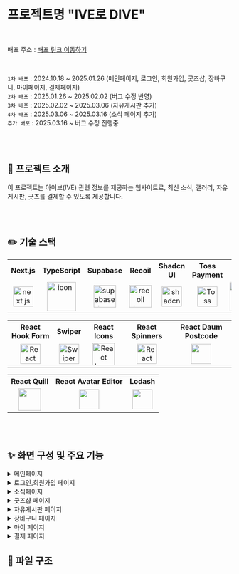 # 프로젝트명 "IVE로 DIVE"

<br/>

배포 주소 : [배포 링크 이동하기](https://ive-three.vercel.app)

<br>

`1차 배포` : 2024.10.18 ~ 2025.01.26 (메인페이지, 로그인, 회원가입, 굿즈샵, 장바구니, 마이페이지, 결제페이지)<br/>
`2차 배포` : 2025.01.26 ~ 2025.02.02 (버그 수정 반영) <br/>
`3차 배포` : 2025.02.02 ~ 2025.03.06 (자유게시판 추가) <br/>
`4차 배포` : 2025.03.06 ~ 2025.03.16 (소식 페이지 추가) <br/>
`추가 배포` : 2025.03.16 ~ 버그 수정 진행중 <br>

<br>
<br>

## 📌 프로젝트 소개
이 프로젝트는 아이브(IVE) 관련 정보를 제공하는 웹사이트로, 최신 소식, 갤러리, 자유게시판, 굿즈를 결제할 수 있도록 제공합니다.

<br>
<br>

## ✏️ 기술 스택
<table>
  <tr>
    <th>Next.js</th>
    <th>TypeScript</th>
    <th>Supabase</th>
    <th>Recoil</th>
    <th>Shadcn UI</th>
    <th>Toss Payment</th>
    <th>Prettier</th>
  </tr>
  <tr>
    <td align="center">
        <img src="https://github.com/user-attachments/assets/0e7ba33c-456b-491b-a815-afac91a22ae3" alt="next js icon" width="45" height="45" />
    </td>
    <td align="center">
      <img src="https://techstack-generator.vercel.app/ts-icon.svg" alt="icon" width="65" height="65" />
    </td>
    <td align="center">
      <img src="https://github.com/user-attachments/assets/6e168931-ee0d-4e90-8710-050dad01942f" alt="supabase icon" width="50" height="50" />
    </td>
    <td align="center">
      <img src="https://github.com/user-attachments/assets/1b0fb313-98c1-4790-9eb3-0e266cd926d8" alt="recoil icon" width="50" height="50" />
    </td>
    <td align="center">
      <img src="https://github.com/user-attachments/assets/55af3049-b93f-4cf1-a6ab-d57a95022743" alt="shadcn ui icon" width="45" height="45" />
    </td>
    <td align="center">
      <img src="https://github.com/user-attachments/assets/b79abc72-27c9-4621-937b-1c768a760f2c" width="45" height="45" alt="Toss Payment icon"/>
    </td>
    <td align="center">
      <img src="https://techstack-generator.vercel.app/prettier-icon.svg" alt="icon" width="65" height="65" />
    </td>
  </tr>
</table>

<table>
  <tr>
    <th>React Hook Form</th>
    <th>Swiper</th>
    <th>React Icons</th>
    <th>React Spinners</th>
    <th>React Daum Postcode</th>
  </tr>
  <tr>
    <td align="center">
      <img src="https://github.com/user-attachments/assets/03bee6fc-6160-46f5-9a6f-832648438d75" width="45" height="45" alt="React Hook Form icon"/>
    </td>
    <td align="center"> 
      <img src="https://github.com/user-attachments/assets/8ccd376d-57e0-4a8e-9ddb-21ae8b8f4d3c" width="45" height="45" alt="Swiper icon"/>
    </td>
     <td align="center">
      <img src="https://github.com/user-attachments/assets/39220fa5-1a49-4303-986f-d143f0104830" width="50" height="50" alt="React Icons icon"/>
    </td>
    <td align="center">
      <img src="https://github.com/user-attachments/assets/3f1d7331-2260-4392-bf10-4efe1a74fa68" width="45" height="45" alt="React Spinners icon"/>
    </td>
    <td align="center">
      <img src="https://github.com/user-attachments/assets/3e37e861-3256-4092-99e0-7d2f7accf651" width="45" height="45" alt=""/>
    </td>
  </tr>
</table>

<table>
  <tr>
    <th>React Quill</th>
    <th>React Avatar Editor</th>
    <th>Lodash</th>
  </tr>
  <tr>
    <td align="center">
      <img src="https://github.com/user-attachments/assets/7bba8da4-14e4-4489-b2ac-40eb24218da8" width="50" height="50" alt=""/>
    </td>
     <td align="center">
      <img src="https://github.com/user-attachments/assets/a90b7205-b187-4c62-91f4-8bcc1a9b77e9" width="45" height="45" alt=""/>
    </td>
    <td align="center">
      <img src="https://github.com/user-attachments/assets/df5b1157-ccfa-4ad4-a5ed-c0cdc2cb2493" width="45" height="45" alt=""/>
    </td>
  </tr>
</table>

<br>
<br>

## ✨ 화면 구성 및 주요 기능
<details>
<summary>메인페이지</summary>
  <br>
  <table>
     <tr>
      <th align="center">PC</th>
      <th align="center">Mobile</th>
    </tr>
    <tr>
      <td valign="top" width="50%;">
        <img src="https://github.com/user-attachments/assets/4b18024f-5e03-4869-b0df-20cbf93cc221" alt="" />
      </td>
      <td valign="top">
        <img src="https://github.com/user-attachments/assets/bb6fee32-53f4-4f27-a96b-c039af8878a5" alt="" />
      </td>
    </tr>
  </table>
  <ul>
    <li>스크롤 시 특정 섹션(ALBUM)부터 헤더 배경 색상 변경</li>
    <li>앨범 섹션 - Swiper 라이브러리로 가로 스크롤 구현</li>
    <li>자유게시판 최신 글 미리보기 제공</li>
    <li>굿즈샵 인기 상품 미리보기 제공</li>
    <li>모바일에서 햄버거 메뉴 클릭 시 사이드바 형태로 변경</li>
  </ul>
</details>

<details>
<summary>로그인,회원가입 페이지</summary>
  <br>
   <table>
   <tr>
     <th align="center">로그인 페이지</th>
     <th align="center">회원가입 페이지</th>
   </tr> 
    <tr>
      <td valign="top" width="50%;">
         <img src="https://github.com/user-attachments/assets/ce09089a-267f-47bb-9336-4e65fcf6d68e" alt=""/>
         <img src="https://github.com/user-attachments/assets/0c1aadee-a1f0-4a63-97e2-bc3c470cc361" alt=""/>
      </td>
      <td>
         <img src="https://github.com/user-attachments/assets/f433fe28-347e-4e1a-b2bf-b64b0221f1cb" alt=""/>
      </td>
    </tr>
  </table>
  <ul>
    <li>로그인 팝업(모달 형태의 로그인 페이지 제공)</li>
    <li>기존 회원을 위한 일반 로그인 페이지</li>
    <li>회원가입 후 첫 로그인 시 폭죽 효과 및 축하 메시지 표시</li>
  </ul>
</details>

<details>
<summary>소식페이지</summary>
<br>
 <table>
    <tr>
      <td valign="top">
         <img src="https://github.com/user-attachments/assets/9db11f54-4afb-4c2c-bd21-6885896f9a39" alt=""/>
      </td>
    </tr>
  </table>
  <ul>
    <li>최신 뉴스 조회 및 카테고리별 필터링</li>
    <li>갤러리 사진 조회</li>
    <li>더 많은 콘텐츠 로드 (페이지네이션)</li>
    <li>모달을 통한 상세 내용 조회</li>
  </ul>
</details>

<details>
<summary>굿즈샵 페이지</summary>
  <br>
  <table>
   <tr>
     <th align="center">굿즈샵 - 메인</th>
     <th align="center">굿즈샵 - 디테일 페이지</th>
   </tr> 
    <tr>
     <td valign="top" width="50%">
       <img src="https://github.com/user-attachments/assets/096f2bcc-dc1b-4719-921c-101dc4999323" alt=""/>
     </td>  
     <td valign="top">
       <img src="https://github.com/user-attachments/assets/572054fa-0842-4e41-bcd7-01c03f6d86f3" alt=""/>
     </td>
    </tr>
  </table>
  <ul>
    <li>
      굿즈샵 페이지
      <ul>
        <li>카테고리별 정렬과 무한스크롤을 통해 콘텐츠를 자동으로 로딩</li>
        <li>비회원 찜하기 기능, 로그인 시 로컬스토리지에 저장된 찜과 연동</li>
      </ul>
    </li>
    <br>
    <li>
      굿즈샵 디테일 페이지
      <ul>
        <li>공유하기 버튼 (링크 복사 기능)</li>
        <li>상품 수량 선택 (최대 5개, 초과 시 토스트 알림)</li>
        <li>상세정보와 리뷰 탭 (상세정보 기본, 별점 평균과 5개씩 나누어 보여주는 페이지네이션)</li>
        <li>자주 묻는 질문(FAQ)은 아코디언 형식으로 표시</li>
      </ul>
    </li>
  </ul>
</details>

<details>
<summary>자유게시판 페이지</summary>
  <br>
   <table>
   <tr>
     <td align="center">자유게시판<br>- 메인</td>
     <td valign="top" width="80%">
       <img src="https://github.com/user-attachments/assets/c423bc33-333e-4c7c-a430-a36b42fa6abb" alt=""/>
       <img src="https://github.com/user-attachments/assets/e3cc78f0-1722-4b69-83fa-2b9bd2157446" alt=""/>
     </td>
   </tr>
   <tr>
     <td align="center">자유게시판<br>- 글쓰기 페이지</td>
     <td valign="top" width="80%">
       <img src="https://github.com/user-attachments/assets/81919716-7891-4fd2-a6d2-5378852621cb" alt=""/>
     </td>  
   </tr>
   <tr>
     <td align="center">자유게시판<br>- 디테일 페이지</td>
     <td valign="top" width="80%">
       <img src="https://github.com/user-attachments/assets/cff95a6d-cfe4-4e18-8e0f-718d744dadc9" alt=""/>
     </td>  
   </tr>
  </table>

  <ul>
    <li>
      자유게시판 - 메인페이지
      <ul>
        <li>게시판 데이터 불러오기 (리스트 10개씩 페이지네이션)</li>
        <li>검색어 입력 시 디바운싱과 하이라이트 표시 기능</li>
        <li>모바일 댓글버튼 클릭 시 댓글로 스크롤 할 수 있게 이동</li>
      </ul>
    </li>
    <br>
    <li>
      자유게시판 - 글쓰기 페이지
      <ul>
        <li>React-quill 라이브러리 사용</li>
      </ul>
    </li>
    <br>
    <li>
      자유게시판 - 디테일 페이지
      <ul>
        <li>공유하기 버튼 (링크 복사 기능)</li>
        <li>좋아요, 댓글, 대댓글 기능</li>
        <li>게시글 수정/삭제, 댓글&대댓글 수정/삭제 기능</li>
      </ul>
    </li>
  </ul>
</details>

<details>
<summary>장바구니 페이지</summary>
  <br>
   <table>
     <tr>
       <td valign="top" width="80%">
         <img src="https://github.com/user-attachments/assets/80205a66-8d13-4b39-9043-86ff5d3445dc" alt=""/>
         <img src="https://github.com/user-attachments/assets/dd6488ac-99fd-46f5-9435-1a009e274068" alt=""/>   
       </td>  
     </tr>
  </table>
  <ul>
    <li>장바구니 데이터 불러오기 및 체크박스로 아이템 선택 기능</li>
   <li>선택삭제, 전체삭제 기능으로 장바구니 아이템 관리</li>
    <li>상품별 삭제 기능 및 전체삭제 클릭 시 확인 모달</li>
    <li>상품 금액 및 할인 금액 계산 표시</li>
    <li>장바구니가 비어있을 때 '쇼핑하기' 버튼을 통한 UX 개선</li>
    <li>주문자 정보, 배송지 정보 변경 기능</li>
    <li>개인정보 수집 및 이용 동의 모달 (상세 약관 내용 포함)</li>
    <li>결제 금액 실시간 계산 (총 결제 금액, 상품 금액, 할인 금액)</li>
    <li>결제하기 버튼</li>
  </ul>
</details>

<details>
<summary>마이 페이지</summary>
  <br>
   <table>
     <tr>
        <td align="center">마이페이지<br>- 아바타, 닉네임 수정</td>
        <td valign="top" width="80%">
         <img src="https://github.com/user-attachments/assets/c4ab8057-926c-43d5-af15-a613be32cbea" alt=""/>
       </td>  
     </tr>
     <tr>
        <td align="center">마이페이지<br>- 찜 목록 리스트</td>
        <td valign="top" width="80%">
         <img src="https://github.com/user-attachments/assets/7394ccb1-3384-4f1c-a6af-99b2bba4df11" alt=""/>
       </td>  
     </tr>
     <tr>
        <td align="center">마이페이지<br>- 결제 목록</td>
        <td valign="top" width="80%">
         <img src="https://github.com/user-attachments/assets/6d773195-582c-4a0a-8332-9ed16525cb71" alt=""/>
        </td>  
     </tr>
     <tr>
        <td align="center">마이페이지<br>- 내가 쓴 글</td>
        <td valign="top" width="80%">
         <img src="https://github.com/user-attachments/assets/5f669838-9433-4a45-9ead-b5798471ebbc" alt=""/>
        </td>  
     </tr>
     <tr>
        <td align="center">마이페이지<br>- 배송지 관리</td>
        <td valign="top" width="80%">
         <img src="https://github.com/user-attachments/assets/c6765b4b-3bc7-4dc8-bd72-9d3a6b417847" alt=""/>


        </td>  
     </tr>
    
  </table>
  <ul>
    <li>아바타 이미지 변경 - 프로필 이미지 편집(react-avatar-editor 라이브러리)</li>
    <li>닉네임 변경 기능</li>
    <li>찜 목록, 결제 목록, 내가 쓴 글, 배송지 관리 데이터 불러오기</li>
    <li>결제목록 주문상세 페이지, 구매확정 클릭 시 리뷰 작성 기능</li>
    <li>새 배송지 추가 버튼, 배송지 수정 & 삭제, 기본배송지로 설정 기능</li>
  </ul>
</details>

<details>
<summary>결제 페이지</summary>
   <table>
   <tr>
     <th align="center">PC</th>
     <th align="center">Mobile</th>
   </tr> 
    <tr>
      <td valign="top">
        
      </td>
      <td valign="top">
        
      </td>
    </tr>
  </table>
  <ul>
    <li></li>
    
  </ul>
</details>







## 📁 파일 구조

